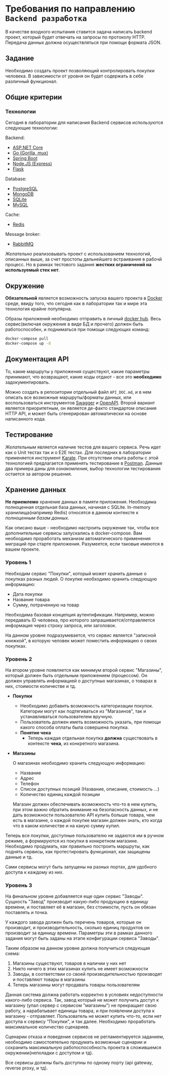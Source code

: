 # Требования по направлению `Backend разработка`

В качестве входного испытания ставится задача написать backend проект, который будет отвечать на запросы по протоколу HTTP. Передача данных должна осуществляться при помощи формата JSON.

## Задание

Необходимо создать проект позволяющий контролировать покупки человека. В зависимости от уровня он будет содержать в себе различный функционал.
## Общие критерии

### Технологии

Сегодня в лаборатории для написания Backend сервисов используются следующие технологии:

Backend:
- [ASP.NET Core](https://dotnet.microsoft.com/learn/aspnet/what-is-aspnet-core)
- [Go (Gorilla, mux)](https://github.com/gorilla/mux)
- [Spring Boot](https://spring.io/projects/spring-boot)
- [Node.JS (Express)](https://nodejs.org/en/)
- [Flask](https://flask.palletsprojects.com/)

Database:
- [PostgreSQL](https://www.postgresql.org/)
- [MongoDB](https://www.mongodb.com/)
- [SQLite](https://www.sqlite.org/index.html)
- [MySQL](https://www.mysql.com/)

Cache:
- [Redis](https://redis.io/)

Message broker:
- [RabbitMQ](https://www.rabbitmq.com/)

_Желательно_ реализовывать проект с использованием технологий, описанных выше, за счет простоты дальнейшего встраивания в рабочй процесс. Но в рамках тестового задания **жестких ограничений на используемый стек нет**.

## Окружение

**Обязательной** является возможность запуска вашего проекта в [Docker](https://www.docker.com/) среде, ввиду того, что сегодня как в лаборатории так и мире эта технология крайне популярна.

Образы приложений необходимо отправить в личный [docker hub](https://hub.docker.com/).
Весь сервис(включая окружение в виде БД и прочего) должен быть работоспособен, и подниматься при помощи следующих команд: 
```bash
docker-compose pull
docker-compose up -d
```
## Документация API

То, какие маршруты у приложения существуют, какие параметры принимают, что возвращают, какие коды отдают - все это **необходимо** задокументировать.

Можно создать в репозитории отдельный файл `API_DOC.md`, и в нем описать все возможные маршруты/форматы данных, или воспользоваться инструментов [Swagger](https://swagger.io/) и [OpenAPI](https://swagger.io/specification/). Второй вариант является приоритетным, он является де-факто стандартом описания HTTP API, и может быть сгенерирован автоматически на основе написанного кода.

## Тестирование

_Желательным_ является наличие тестов для вашего сервиса. Речь идет как о Unit тестах так и о E2E тестах. Для последних в лаборатории применяется инструмент [Karate](https://github.com/intuit/karate). При отсутствии опыта работы с этой технологией предлагается применять тестирование в [Postman](https://learning.postman.com/docs/writing-scripts/test-scripts/). Данные два примера даны для _ознакомления_, выбор технологии тестирования остается за автором решения.

## Хранение данных
**Не приемлемо** хранение данных в памяти приложения. Необходима полноценная отдельная база данных, начиная с SQLite. In-memory хранилища(например Redis) относятся в данном контексте к _полноценным базам данных_.

Как описано выше - необходимо настроить окружение так, чтобы все дополнительные сервисы запускались в docker-compose. Вам необходимо проработать механизм автоматического применения миграций при старте приложения. Разумеется, если таковые имеются в вашем проекте.

### Уровень 1

Необходим сервис "Покупки", который может хранить данные о покупках разных людей. О покупке необходимо хранить следующую информацию:

- Дата покупки
- Название товара
- Сумму, потраченную на товар

Необходима базовая концепция аутентификации. Например, можно передавать ID человека, про которого запрашивается/отправляется информация через строку запроса, или заголовок.

На данном уровне подразумевается, что сервис является "записной книжкой", в которую человек может поместить информацию о своих покупках.

### Уровень 2

На втором уровне появляется как минимум второй сервис "Магазины", который должен быть отдельным приложением (процессом). Он должен управлять информацией о доступных магазинах, о товарах в них, стоимости количестве и тд.

* **Покупки**

    * Необходимо добавить возможность категоризации покупок. Категории могут как подтягиваться из "Магазинов", так и устанавливаться пользователем вручную.
    * Пользователь должен иметь возможность указать, при помощи какого способа оплаты была совершена покупка.
    * **Понятие чека**
      * Теперь каждая отдельная покупка **должна** существовать в контексте **чека**, из конкретного магазина.

* **Магазины**

    О магазинах необходимо хранить следующую информацию:
    * Название
    * Адрес
    * Телефон
    * Список доступных позиций (Название, описание, стоимость ...)
    * Количество единиц каждой позиции

    Магазин должен обеспечивать возможность что-то в нем купить, при этом важно обратить внимание на безопасность данных, и не дать возможности пользователю API купить больше товара, чем есть в магазине, о каждой покупке магазин должен знать, кто когда что в каком количестве и на какую сумму купил.

Теперь все покупки, доступные пользователю не задаются им в ручном режиме, а формируются из покупки в конкретном магазине. Необходимо продумать, как правильно построить маршруты, как поднять сервисы, как протестировать функционал, как защищены данные и тд.

Сами сервисы могут быть запущены на разных портах, для удобного доступа к каждому из них.

### Уровень 3

На финальном уровне добавляется еще один сервис "Заводы". Сущность "Завод" производит какую-либо продукцию в единицу времени, и поставляет её в магазин, без стоимости, пусть он обязан поставлять и точка.

У каждого завода должен быть перечень товаров, которые он производит, и производительность, сколько единиц продуктов он производит за единицу времени. Параметры эти в рамках данного задания могут быть заданы на этапе конфигурации сервиса "Заводы".

Таким образом на данном уровне должна получиться следующая схема:

1. Магазины существуют, товаров в наличии у них нет
2. Никто ничего в этих магазинах купить не имеет возможности
3. Заводы, в соответствии со своей производительностью производят и поставляют товары в магазины
4. Теперь магазины могут продавать товары пользователям

Данная система должна работать корректно в условиях недоступности какого-либо сервиса. Так, завод который не может получить доступ к магазину (упал сервер с сервисом "магазины") не прекращает свою работу, а нарабатывает единицы товара, и при появлении доступа к магазину - отправляет. Пользователь не может купить что-то, если нет доступа к сервису "Покупки", и так далее. Необходимо проработать максимальное количество сценариев.

Сценарии отказа и поведение сервисов не регламентируется заданием, необходимо самостоятельно продумать возможные сценарии и сохранить максимальную работоспособность проекта в сложившемся окружении(неполадки с доступом и тд).

Все сервисы должны быть доступны по одному порту (api gateway, reverse proxy, и тд).
